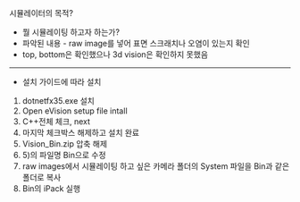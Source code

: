시뮬레이터의 목적?
- 뭘 시뮬레이팅 하고자 하는가?
- 파악된 내용 - raw image를 넣어 표면 스크래치나 오염이 있는지 확인
- top, bottom은 확인했으나 3d vision은 확인하지 못했음
---
- 설치 가이드에 따라 설치
1) dotnetfx35.exe 설치
2) Open eVision setup file intall
3) C++전체 체크, next
4) 마지막 체크박스 해제하고 설치 완료
5) Vision_Bin.zip 압축 해제
6) 5)의 파일명 Bin으로 수정
7) raw images에서 시뮬레이팅 하고 싶은 카메라 폴더의 System 파일을 Bin과 같은 폴더로 복사
8) Bin의 iPack 실행
